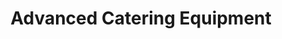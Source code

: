 ---
title: "Advanced Catering Equipment"
url: /gateshead/advanced-catering-equipment/
shop: shop
---